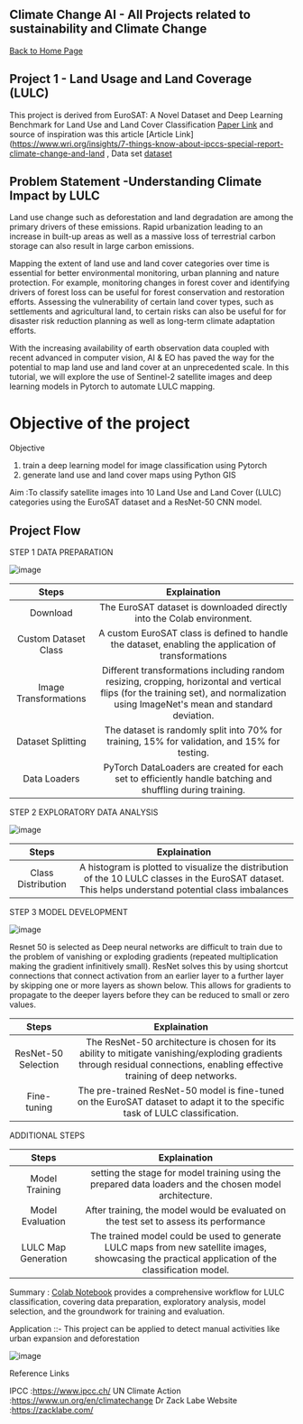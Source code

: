 ## Climate Change AI - All Projects related to sustainability and Climate Change

 [Back to Home Page](https://parthdave111.github.io/)



## Project 1 - Land Usage and Land Coverage (LULC)

This project is derived from EuroSAT: A Novel Dataset and Deep Learning Benchmark for Land Use and Land Cover Classification [Paper Link](https://arxiv.org/abs/1709.00029)
and source of inspiration was this article [Article Link](https://www.wri.org/insights/7-things-know-about-ipccs-special-report-climate-change-and-land , Data set [dataset](https://github.com/phelber/EuroSAT)

## Problem Statement -Understanding Climate Impact by LULC

Land use change such as deforestation and land degradation are among the primary drivers of these emissions. Rapid urbanization leading to an increase in built-up areas as well as a massive loss of terrestrial carbon storage can also result in large carbon emissions.

Mapping the extent of land use and land cover categories over time is essential for better environmental monitoring, urban planning and nature protection. For example, monitoring changes in forest cover and identifying drivers of forest loss can be useful for forest conservation and restoration efforts. Assessing the vulnerability of certain land cover types, such as settlements and agricultural land, to certain risks can also be useful for for disaster risk reduction planning as well as long-term climate adaptation efforts.

With the increasing availability of earth observation data coupled with recent advanced in computer vision, AI & EO has paved the way for the potential to map land use and land cover at an unprecedented scale. In this tutorial, we will explore the use of Sentinel-2 satellite images and deep learning models in Pytorch to automate LULC mapping.

# Objective of the project 
Objective 

1. train a deep learning model for image classification using Pytorch
2. generate land use and land cover maps using Python GIS

Aim :To classify satellite images into 10 Land Use and Land Cover (LULC) categories using the EuroSAT dataset and a ResNet-50 CNN model.

## Project Flow 

STEP 1 DATA PREPARATION 


![image](https://github.com/user-attachments/assets/a8207397-6aa3-4b60-bc5e-0e535c2dadb3)

|Steps|Explaination |
|:-:|:-:|
|Download |The EuroSAT dataset is downloaded directly into the Colab environment.|
|Custom Dataset Class|A custom EuroSAT class is defined to handle the dataset, enabling the application of transformations|
|Image Transformations|Different transformations including random resizing, cropping, horizontal and vertical flips (for the training set), and normalization using ImageNet's mean and standard deviation.|
|Dataset Splitting |The dataset is randomly split into 70% for training, 15% for validation, and 15% for testing.|
|Data Loaders |PyTorch DataLoaders are created for each set to efficiently handle batching and shuffling during training.|

STEP 2 EXPLORATORY DATA ANALYSIS 


![image](https://github.com/user-attachments/assets/b0cf8a1b-e1ea-45c7-8046-0176c48438c5)

|Steps|Explaination |
|:-:|:-:|
|Class Distribution|A histogram is plotted to visualize the distribution of the 10 LULC classes in the EuroSAT dataset. This helps understand potential class imbalances|


STEP 3  MODEL DEVELOPMENT

![image](https://github.com/user-attachments/assets/74dc5562-79b2-4872-9a61-9345122d0215)

Resnet 50 is selected as Deep neural networks are difficult to train due to the problem of vanishing or exploding gradients (repeated multiplication making the gradient infinitively small). ResNet solves this by using shortcut connections that connect activation from an earlier layer to a further layer by skipping one or more layers as shown below. This allows for gradients to propagate to the deeper layers before they can be reduced to small or zero values.

|Steps|Explaination |
|:-:|:-:|
|ResNet-50 Selection|The ResNet-50 architecture is chosen for its ability to mitigate vanishing/exploding gradients through residual connections, enabling effective training of deep networks.|
|Fine-tuning|The pre-trained ResNet-50 model is fine-tuned on the EuroSAT dataset to adapt it to the specific task of LULC classification.|

ADDITIONAL STEPS 

|Steps|Explaination |
|:-:|:-:|
|Model Training|setting the stage for model training using the prepared data loaders and the chosen model architecture.|
|Model Evaluation|After training, the model would be evaluated on the test set to assess its performance|
|LULC Map Generation|The trained model could be used to generate LULC maps from new satellite images, showcasing the practical application of the classification model.|


Summary : [Colab Notebook](https://github.com/ParthDave111/Climate-Change-AI-Sumer-School-2024-/blob/main/Project%20Codes/LULC.ipynb)  provides a comprehensive workflow for LULC classification, covering data preparation, exploratory analysis, model selection, and the groundwork for training and evaluation.

Application ::- 
This project can be applied to detect manual activities like urban expansion and deforestation 

![image](https://github.com/user-attachments/assets/dcc45e2e-29f8-4c11-a2fa-f41c0245b850)





Reference Links 

IPCC :https://www.ipcc.ch/
UN Climate Action :https://www.un.org/en/climatechange
Dr Zack Labe Website :https://zacklabe.com/
